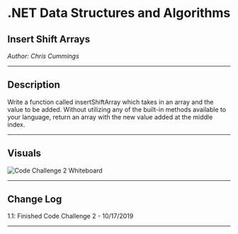 # .NET Data Structures and Algorithms

## Insert Shift Arrays

*Author: Chris Cummings*

---

## Description

Write a function called insertShiftArray which takes in an array and the value to be added. 
Without utilizing any of the built-in methods available to your language, 
return an array with the new value added at the middle index.

---

## Visuals
![Code Challenge 2 Whiteboard](imgs/codechallenge2)

---

## Change Log

1.1: Finished Code Challenge 2 - 10/17/2019

---


